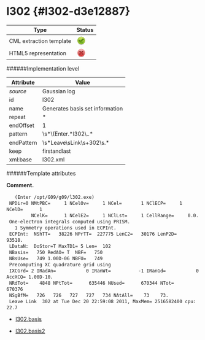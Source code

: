 # l302 {#l302-d3e12887}


| Type                                                                                                                                                                                                  | Status                                                                                                                                                                                                |
|----|----|
| CML extraction template                                                                                                                                                                               | ![](/imgs/Total.png)                                                                                                                                                                                  |
| HTML5 representation                                                                                                                                                                                  | ![](/imgs/None.png)                                                                                                                                                                                   |

######Implementation level

| Attribute                                                                                                                                                                                             | Value                                                                                                                                                                                                 |
|----|----|
| *source*                                                                                                                                                                                              | Gaussian log                                                                                                                                                                                          |
| id                                                                                                                                                                                                    | l302                                                                                                                                                                                                  |
| name                                                                                                                                                                                                  | Generates basis set information                                                                                                                                                                       |
| repeat                                                                                                                                                                                                | \*                                                                                                                                                                                                    |
| endOffset                                                                                                                                                                                             | 1                                                                                                                                                                                                     |
| pattern                                                                                                                                                                                               | \\s\*\\(Enter.\*l302\\..\*                                                                                                                                                                            |
| endPattern                                                                                                                                                                                            | \\s\*Leave\\sLink\\s+302\\s.\*                                                                                                                                                                        |
| keep                                                                                                                                                                                                  | firstandlast                                                                                                                                                                                          |
| xml:base                                                                                                                                                                                              | l302.xml                                                                                                                                                                                              |

######Template attributes

**Comment.**

       (Enter /opt/G09/g09/l302.exe)
     NPDir=0 NMtPBC=     1 NCelOv=     1 NCel=       1 NClECP=     1 NCelD=      1
             NCelK=      1 NCelE2=     1 NClLst=     1 CellRange=     0.0.
     One-electron integrals computed using PRISM.
       1 Symmetry operations used in ECPInt.
     ECPInt:  NShTT=   38226 NPrTT=  227775 LenC2=   30176 LenP2D=   93518.
     LDataN:  DoStor=T MaxTD1= 5 Len=  102
     NBasis=   750 RedAO= T  NBF=   750
     NBsUse=   749 1.00D-06 NBFU=   749
     Precomputing XC quadrature grid using
     IXCGrd= 2 IRadAn=           0 IRanWt=          -1 IRanGd=           0 AccXCQ= 1.00D-10.
     NRdTot=    4848 NPtTot=      635446 NUsed=      670344 NTot=      670376
     NSgBfM=   726   726   727   727   734 NAtAll=    73    73.
     Leave Link  302 at Tue Dec 20 22:59:08 2011, MaxMem= 2516582400 cpu:      22.7
      

-   [l302.basis](/out/md/cml/gaussian_log/l302.basis-d3e12894.md)

<!-- -->

-   [l302.basis2](/out/md/cml/gaussian_log/l302.basis2-d3e12954.md)


